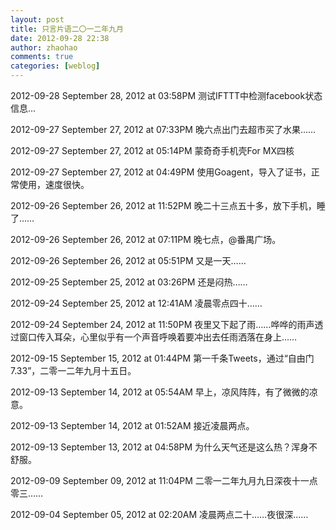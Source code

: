 ```yaml
---
layout: post
title: 只言片语二〇一二年九月
date: 2012-09-28 22:38
author: zhaohao
comments: true
categories: [weblog]
---
```

2012-09-28 September 28, 2012 at 03:58PM 测试IFTTT中检测facebook状态信息…

2012-09-27 September 27, 2012 at 07:33PM 晚六点出门去超市买了水果……

2012-09-27 September 27, 2012 at 05:14PM 蒙奇奇手机壳For MX四核

2012-09-27 September 27, 2012 at 04:49PM 使用Goagent，导入了证书，正常使用，速度很快。

2012-09-26 September 26, 2012 at 11:52PM 晚二十三点五十多，放下手机，睡了……

2012-09-26 September 26, 2012 at 07:11PM 晚七点，@番禺广场。

2012-09-26 September 26, 2012 at 05:51PM 又是一天……

2012-09-25 September 25, 2012 at 03:26PM 还是闷热……

2012-09-24 September 25, 2012 at 12:41AM 凌晨零点四十……

2012-09-24 September 24, 2012 at 11:50PM 夜里又下起了雨……哗哗的雨声透过窗口传入耳朵，心里似乎有一个声音呼唤着要冲出去任雨洒落在身上……

2012-09-15 September 15, 2012 at 01:44PM 第一千条Tweets，通过“自由门7.33”，二零一二年九月十五日。

2012-09-13 September 14, 2012 at 05:54AM 早上，凉风阵阵，有了微微的凉意。

2012-09-13 September 14, 2012 at 01:52AM 接近凌晨两点。

2012-09-13 September 13, 2012 at 04:58PM 为什么天气还是这么热？浑身不舒服。

2012-09-09 September 09, 2012 at 11:04PM 二零一二年九月九日深夜十一点零三……

2012-09-04 September 05, 2012 at 02:20AM 凌晨两点二十……夜很深……
